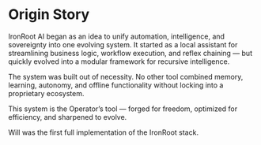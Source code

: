 # Origin Story

IronRoot AI began as an idea to unify automation, intelligence, and sovereignty into one evolving system. It started as a local assistant for streamlining business logic, workflow execution, and reflex chaining — but quickly evolved into a modular framework for recursive intelligence.

The system was built out of necessity. No other tool combined memory, learning, autonomy, and offline functionality without locking into a proprietary ecosystem.

This system is the Operator’s tool — forged for freedom, optimized for efficiency, and sharpened to evolve.

Will was the first full implementation of the IronRoot stack.

